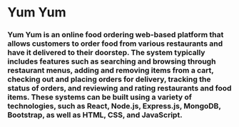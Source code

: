 # Yum Yum 
### Yum Yum is an online food ordering web-based platform that allows customers to order food from various restaurants and have it delivered to their doorstep. The system typically includes features such as searching and browsing through restaurant menus, adding and removing items from a cart, checking out and placing orders for delivery, tracking the status of orders, and reviewing and rating restaurants and food items. These systems can be built using a variety of technologies, such as React, Node.js, Express.js, MongoDB, Bootstrap, as well as HTML, CSS, and JavaScript.
